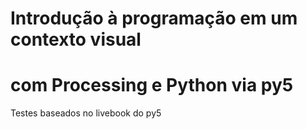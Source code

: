 # Introdução à programação em um contexto visual
# com Processing e Python via py5

Testes baseados no livebook do py5